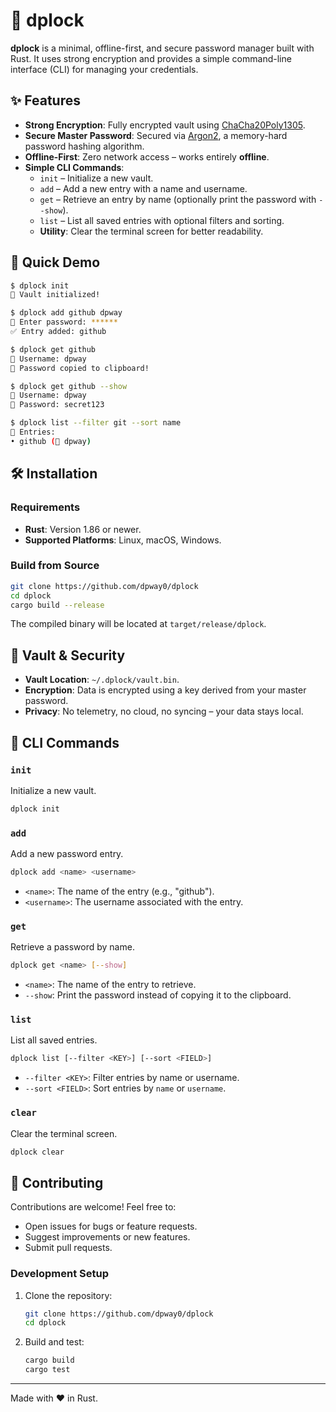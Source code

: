 # 🔐 dplock

**dplock** is a minimal, offline-first, and secure password manager built with Rust. It uses strong encryption and provides a simple command-line interface (CLI) for managing your credentials.

## ✨ Features

- **Strong Encryption**: Fully encrypted vault using [ChaCha20Poly1305](https://docs.rs/chacha20poly1305/).
- **Secure Master Password**: Secured via [Argon2](https://docs.rs/argon2/), a memory-hard password hashing algorithm.
- **Offline-First**: Zero network access – works entirely **offline**.
- **Simple CLI Commands**:
  - `init` – Initialize a new vault.
  - `add` – Add a new entry with a name and username.
  - `get` – Retrieve an entry by name (optionally print the password with `--show`).
  - `list` – List all saved entries with optional filters and sorting.
  - **Utility**: Clear the terminal screen for better readability.

## 🧪 Quick Demo

```bash
$ dplock init
🔐 Vault initialized!

$ dplock add github dpway
🔑 Enter password: ******
✅ Entry added: github

$ dplock get github
🔐 Username: dpway
🔑 Password copied to clipboard!

$ dplock get github --show
🔐 Username: dpway
🔑 Password: secret123

$ dplock list --filter git --sort name
📒 Entries:
• github (👤 dpway)
```

## 🛠 Installation

### Requirements

- **Rust**: Version 1.86 or newer.
- **Supported Platforms**: Linux, macOS, Windows.

### Build from Source

```bash
git clone https://github.com/dpway0/dplock
cd dplock
cargo build --release
```

The compiled binary will be located at `target/release/dplock`.

## 🔐 Vault & Security

- **Vault Location**: `~/.dplock/vault.bin`.
- **Encryption**: Data is encrypted using a key derived from your master password.
- **Privacy**: No telemetry, no cloud, no syncing – your data stays local.

## 📖 CLI Commands

### `init`
Initialize a new vault.

```bash
dplock init
```

### `add`
Add a new password entry.

```bash
dplock add <name> <username>
```

- `<name>`: The name of the entry (e.g., "github").
- `<username>`: The username associated with the entry.

### `get`
Retrieve a password by name.

```bash
dplock get <name> [--show]
```

- `<name>`: The name of the entry to retrieve.
- `--show`: Print the password instead of copying it to the clipboard.

### `list`
List all saved entries.

```bash
dplock list [--filter <KEY>] [--sort <FIELD>]
```

- `--filter <KEY>`: Filter entries by name or username.
- `--sort <FIELD>`: Sort entries by `name` or `username`.

### `clear`
Clear the terminal screen.

```bash
dplock clear
```

## 🤝 Contributing

Contributions are welcome! Feel free to:

- Open issues for bugs or feature requests.
- Suggest improvements or new features.
- Submit pull requests.

### Development Setup

1. Clone the repository:
   ```bash
   git clone https://github.com/dpway0/dplock
   cd dplock
   ```
2. Build and test:
   ```bash
   cargo build
   cargo test
   ```

---

Made with ❤️ in Rust.
